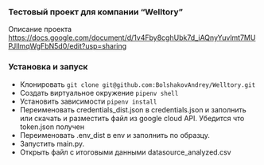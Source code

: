 ### Тестовый проект для компании “Welltory”

Описание проекта https://docs.google.com/document/d/1v4Fby8cghUbk7d_iAQnyYuvlmt7MUPJllmqWgFbN5d0/edit?usp=sharing

### Установка и запуск
- Клонировать `git clone git@github.com:BolshakovAndrey/Welltory.git`
- Создать виртуальное окружение  `pipenv shell`
- Установить зависимости `pipenv install`
- Переименовать  credentials_dist.json в credentials.json и заполнить или скачать и разместить файл из google cloud API. Убедится что token.json получен
- Переименовать  .env_dist в env  и заполнить по образцу.
- Запустить  main.py. 
- Открыть файл с итоговыми данными  datasource_analyzed.csv
